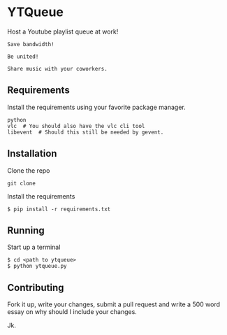 YTQueue
=======

Host a Youtube playlist queue at work!

```
Save bandwidth!

Be united!

Share music with your coworkers.
```


Requirements
------------

Install the requirements using your favorite package
manager.

```
python
vlc  # You should also have the vlc cli tool
libevent  # Should this still be needed by gevent.
```


Installation
------------

Clone the repo

```
git clone
```

Install the requirements

```
$ pip install -r requirements.txt
```


Running
-------

Start up a terminal

```
$ cd <path to ytqueue>
$ python ytqueue.py
```


Contributing
------------

Fork it up, write your changes, submit a pull request and 
write a 500 word essay on why should I include your changes.

Jk.
